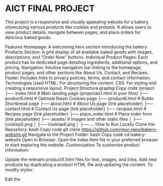 # AICT FINAL PROJECT
This project is a responsive and visually appealing website for a bakery, showcasing various products like cookies and pretzels. It allows users to view product details, navigate between pages, and place orders for delicious baked goods.

Features
Homepage: A welcoming hero section introducing the bakery.
Products Section: A grid display of all available baked goods with images, descriptions, and "Order Now" buttons.
Individual Product Pages: Each product has its dedicated page detailing ingredients, additional options, and pricing.
Navigation: Intuitive navigation bar linking to the homepage, product pages, and other sections like About Us, Contact, and Recipes.
Footer: Includes links to privacy policies, terms, and contact information.
Technologies Used
HTML: For structuring the content.
CSS: For styling and creating a responsive layout.
Project Structure
graphql
Copy code
/project
  ├── index.html             # Main landing page (projectaict.html in your files)
  ├── product5.html          # Oatmeal Raisin Cookies page
  ├── product6.html          # Butter Shortbread page
  ├── about.html             # About Us page (link placeholder)
  ├── contact.html           # Contact Us page (link placeholder)
  ├── recipies.html          # Recipes page (link placeholder)
  ├── place_order.html       # Place order form (link placeholder)
  ├── assets/                # Images and other static files
  │     ├── cookiep5.png
  │     ├── cookiep6.png
  │     ├── ...
How to Run Locally
Clone the Repository:
bash
Copy code
git clone https://github.com/your-repo/bakery-website.git
Navigate to the Project Folder:
bash
Copy code
cd bakery-website
Open in Browser: Open the index.html file in your preferred browser to start exploring the website.
Customization
To customize product information:

Update the relevant productX.html files for text, images, and links.
Add new products by duplicating a product HTML file and updating the content.
To modify styles:

Edit the <style> sections in each HTML file or extract them into a shared styles.css file for easier maintenance.
Future Enhancements
Add a backend for order management and form handling.
Create dynamic product pages using JavaScript or a framework like React or Vue.js.
Include user authentication for order tracking.
Contact
For inquiries, suggestions, or collaborations:

Email: info@bakerco.com
Phone: 123-456-7890
Location: Bakery Co., Islamabad
 
